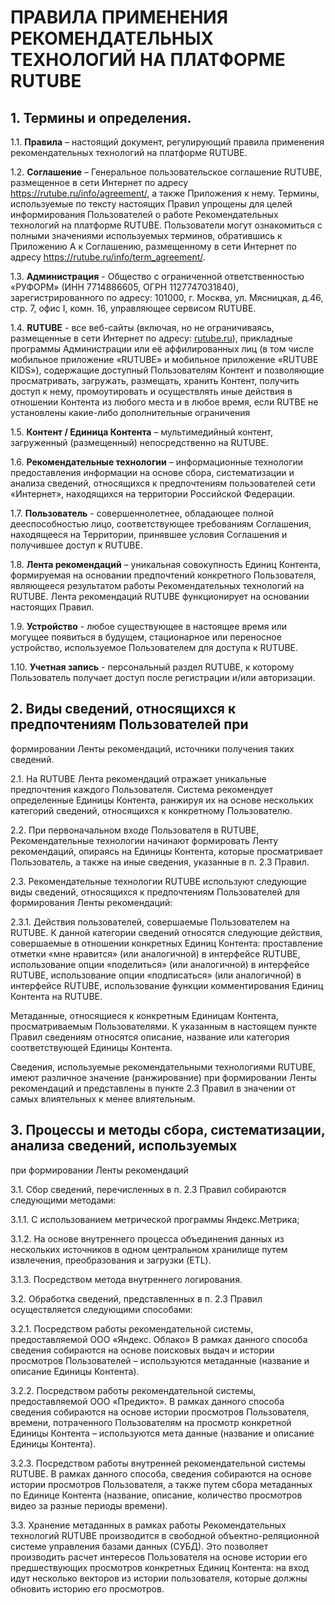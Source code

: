 # ПРАВИЛА ПРИМЕНЕНИЯ РЕКОМЕНДАТЕЛЬНЫХ ТЕХНОЛОГИЙ НА ПЛАТФОРМЕ RUTUBE

## 1\. Термины и определения.

1.1. **Правила** – настоящий документ, регулирующий правила применения
рекомендательных технологий на платформе RUTUBE.



1.2. **Соглашение** – Генеральное пользовательское соглашение RUTUBE,
размещенное в сети Интернет по адресу <https://rutube.ru/info/agreement/>, а
также Приложения к нему. Термины, используемые по тексту настоящих Правил
упрощены для целей информирования Пользователей о работе Рекомендательных
технологий на платформе RUTUBE. Пользователи могут ознакомиться с полными
значениями используемых терминов, обратившись к Приложению А к Соглашению,
размещенному в сети Интернет по адресу
<https://rutube.ru/info/term_agreement/>.



1.3. **Администрация** \- Общество с ограниченной ответственностью «РУФОРМ»
(ИНН 7714886605, ОГРН 1127747031840), зарегистрированного по адресу: 101000,
г. Москва, ул. Мясницкая, д.46, стр. 7, офис I, комн. 16, управляющее сервисом
RUTUBE.



1.4. **RUTUBE** \- все веб-сайты (включая, но не ограничиваясь, размещенные в
сети Интернет по адресу: [rutube.ru](https://rutube.ru/)), прикладные
программы Администрации или её аффилированных лиц (в том числе мобильное
приложение «RUTUBE» и мобильное приложение «RUTUBE KIDS»), содержащие
доступный Пользователям Контент и позволяющие просматривать, загружать,
размещать, хранить Контент, получить доступ к нему, промоутировать и
осуществлять иные действия в отношении Контента из любого места и в любое
время, если RUTBE не установлены какие-либо дополнительные ограничения



1.5. **Контент / Единица Контента** – мультимедийный контент, загруженный
(размещенный) непосредственно на RUTUBE.



1.6. **Рекомендательные технологии** – информационные технологии
предоставления информации на основе сбора, систематизации и анализа сведений,
относящихся к предпочтениям пользователей сети «Интернет», находящихся на
территории Российской Федерации.



1.7. **Пользователь** \- совершеннолетнее, обладающее полной дееспособностью
лицо, соответствующее требованиям Соглашения, находящееся на Территории,
принявшее условия Соглашения и получившее доступ к RUTUBE.



1.8. **Лента рекомендаций** – уникальная совокупность Единиц Контента,
формируемая на основании предпочтений конкретного Пользователя, являющееся
результатом работы Рекомендательных технологий на RUTUBE. Лента рекомендаций
RUTUBE функционирует на основании настоящих Правил.



1.9. **Устройство** \- любое существующее в настоящее время или могущее
появиться в будущем, стационарное или переносное устройство, используемое
Пользователем для доступа к RUTUBE.



1.10. **Учетная запись** \- персональный раздел RUTUBE, к которому
Пользователь получает доступ после регистрации и/или авторизации.



## 2\. Виды сведений, относящихся к предпочтениям Пользователей при
формировании Ленты рекомендаций, источники получения таких сведений.

2.1. На RUTUBE Лента рекомендаций отражает уникальные предпочтения каждого
Пользователя. Система рекомендует определенные Единицы Контента, ранжируя их
на основе нескольких категорий сведений, относящихся к конкретному
Пользователю.



2.2. При первоначальном входе Пользователя в RUTUBE, Рекомендательные
технологии начинают формировать Ленту рекомендаций, опираясь на Единицы
Контента, которые просматривает Пользователь, а также на иные сведения,
указанные в п. 2.3 Правил.



2.3. Рекомендательные технологии RUTUBE используют следующие виды сведений,
относящихся к предпочтениям Пользователей для формирования Ленты рекомендаций:



2.3.1. Действия пользователей, совершаемые Пользователем на RUTUBE. К данной
категории сведений относятся следующие действия, совершаемые в отношении
конкретных Единиц Контента: проставление отметки «мне нравится» (или
аналогичной) в интерфейсе RUTUBE, использование опции «поделиться» (или
аналогичной) в интерфейсе RUTUBE, использование опции «подписаться» (или
аналогичной) в интерфейсе RUTUBE, использование функции комментирования Единиц
Контента на RUTUBE.



Метаданные, относящиеся к конкретным Единицам Контента, просматриваемым
Пользователями. К указанным в настоящем пункте Правил сведениям относятся
описание, название или категория соответствующей Единицы Контента.



Сведения, используемые рекомендательными технологиями RUTUBE, имеют различное
значение (ранжирование) при формировании Ленты рекомендаций и представлены в
пункте 2.3 Правил в значении от самых влиятельных к менее влиятельным.



## 3\. Процессы и методы сбора, систематизации, анализа сведений, используемых
при формировании Ленты рекомендаций

3.1. Сбор сведений, перечисленных в п. 2.3 Правил собираются следующими
методами:



3.1.1. С использованием метрической программы Яндекс.Метрика;



3.1.2. На основе внутреннего процесса объединения данных из нескольких
источников в одном центральном хранилище путем извлечения, преобразования и
загрузки (ETL).



3.1.3. Посредством метода внутреннего логирования.



3.2. Обработка сведений, представленных в п. 2.3 Правил осуществляется
следующими способами:



3.2.1. Посредством работы рекомендательной системы, предоставляемой ООО
«Яндекс. Облако» В рамках данного способа cведения собираются на основе
поисковых выдач и истории просмотров Пользователей – используются метаданные
(название и описание Единицы Контента).



3.2.2. Посредством работы рекомендательной системы, предоставляемой ООО
«Предикто». В рамках данного способа cведения собираются на основе истории
просмотров Пользователя, времени, потраченного Пользователям на просмотр
конкретной Единицы Контента – используются мета данные (название и описание
Единицы Контента).



3.2.3. Посредством работы внутренней рекомендательной системы RUTUBE. В рамках
данного способа, сведения собираются на основе истории просмотров
Пользователя, а также путем сбора метаданных по Единице Контента (название,
описание, количество просмотров видео за разные периоды времени).



3.3. Хранение метаданных в рамках работы Рекомендательных технологий RUTUBE
производится в свободной объектно-реляционной системе управления базами данных
(СУБД). Это позволяет производить расчет интересов Пользователя на основе
истории его предшествующих просмотров конкретных Единиц Контента: на вход идут
несколько векторов из истории пользователя, которые должны обновить историю
его просмотров.
